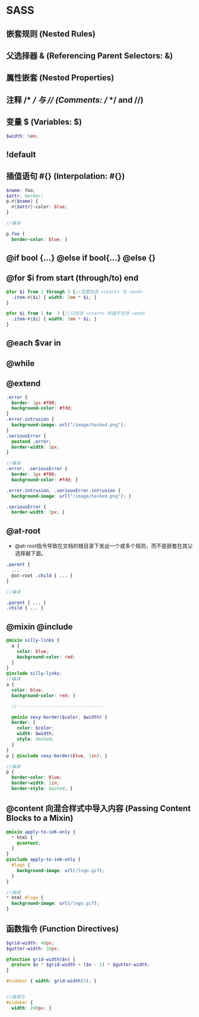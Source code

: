 # SASS

## 嵌套规则 (Nested Rules) 

## 父选择器 & (Referencing Parent Selectors: &)

##  属性嵌套 (Nested Properties)

## 注释 /* */ 与 // (Comments: /* */ and //)

## 变量 $ (Variables: $)
```scss
$width: 5em;
```

## !default

## 插值语句 #{} (Interpolation: #{})

```scss
$name: foo;
$attr: border;
p.#{$name} {
  #{$attr}-color: blue;
}

//编译

p.foo {
  border-color: blue; }
```

## @if bool {...} @else if bool{...} @else {}

## @for  $i from start (through/to) end

```scss
@for $i from 1 through 3 {//范围包含 <start> 与 <end>
  .item-#{$i} { width: 2em * $i; }
}

@for $i from 1 to  3 {//只包含 <start> 的值不包含 <end>
  .item-#{$i} { width: 2em * $i; }
}
```

## @each $var in <list>

## @while

## @extend

```scss
.error {
  border: 1px #f00;
  background-color: #fdd;
}
.error.intrusion {
  background-image: url("/image/hacked.png");
}
.seriousError {
  @extend .error;
  border-width: 3px;
}

//编译
.error, .seriousError {
  border: 1px #f00;
  background-color: #fdd; }

.error.intrusion, .seriousError.intrusion {
  background-image: url("/image/hacked.png"); }

.seriousError {
  border-width: 3px; }
```

## @at-root

* @at-root指令导致在文档的根目录下发出一个或多个规则，而不是嵌套在其父选择器下面。

```scss
.parent {
  ...
  @at-root .child { ... }
}

//编译

.parent { ... }
.child { ... }
```

## @mixin @include

```scss
@mixin silly-links {
  a {
    color: blue;
    background-color: red;
  }
}
@include silly-links;
//编译
a {
  color: blue;
  background-color: red; }

  //----------------------------------

  @mixin sexy-border($color, $width) {
  border: {
    color: $color;
    width: $width;
    style: dashed;
  }
}
p { @include sexy-border(blue, 1in); }

//编译
p {
  border-color: blue;
  border-width: 1in;
  border-style: dashed; }
```

## @content 向混合样式中导入内容 (Passing Content Blocks to a Mixin)

```scss
@mixin apply-to-ie6-only {
  * html {
    @content;
  }
}
@include apply-to-ie6-only {
  #logo {
    background-image: url(/logo.gif);
  }
}

//编译
* html #logo {
  background-image: url(/logo.gif);
}
```

## 函数指令 (Function Directives)

```scss
$grid-width: 40px;
$gutter-width: 10px;

@function grid-width($n) {
  @return $n * $grid-width + ($n - 1) * $gutter-width;
}

#sidebar { width: grid-width(5); }


//编译为
#sidebar {
  width: 240px; }
```